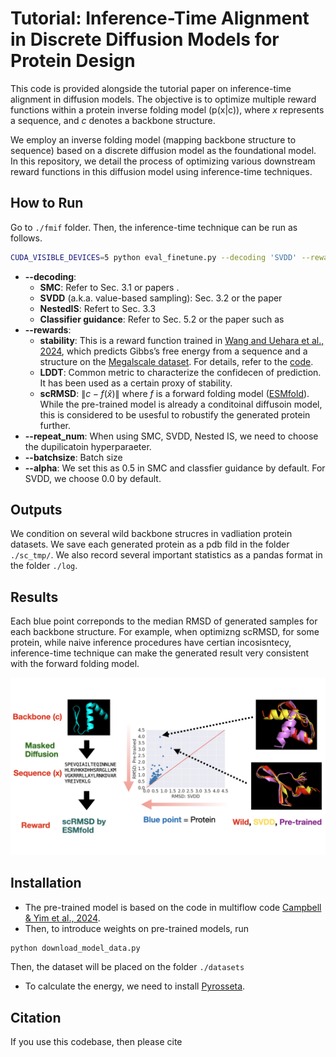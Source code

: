 # Tutorial: Inference-Time Alignment in Discrete Diffusion Models for Protein Design 

This code is provided alongside the tutorial paper on inference-time alignment in diffusion models. The objective is to optimize multiple reward functions within a protein inverse folding model (p(x|c)), where $x$ represents a sequence, and $c$ denotes a backbone structure.

We employ an inverse folding model (mapping backbone structure to sequence) based on a discrete diffusion model as the foundational model. In this repository, we detail the process of optimizing various downstream reward functions in this diffusion model using inference-time techniques.

## How to Run 
Go to `./fmif` folder. Then, the inference-time technique can be run as follows.  

```bash 
CUDA_VISIBLE_DEVICES=5 python eval_finetune.py --decoding 'SVDD' --reward_name 'LDDT'  --repeatnum 20 --batchsize 5
```

* **--decoding**: 
  * **SMC**: Refer to Sec. 3.1 or papers . 
  * **SVDD** (a.k.a. value-based sampling): Sec. 3.2 or the paper 
  * **NestedIS**: Refert to Sec. 3.3
  * **Classifier guidance**: Refer to Sec. 5.2  or the paper such as  
* **--rewards**:  
  * **stability**: This is a reward function trained in [Wang and Uehara et al., 2024](https://arxiv.org/abs/2410.13643), which predicts Gibbs’s free energy from a sequence and a structure on the [Megalscale dataset](https://www.nature.com/articles/s41586-023-06328-6). For details, refer to the [code](https://github.com/ChenyuWang-Monica/DRAKES).  
  * **LDDT**: Common metric to characterize the confidecen of prediction. It has been used as a certain proxy of stability. 
  * **scRMSD**: $\|c- f(\hat x) \|$ where $f$ is a forward folding model ([ESMfold](https://github.com/facebookresearch/esm)). While the pre-trained model is already a conditoinal diffusoin model, this is considered to be usesful to robustify the generated protein further. 
*  **--repeat_num**: When using SMC, SVDD, Nested IS, we need to choose the dupilicatoin hyperparaeter.
* **--batchsize**: Batch size  
* **--alpha**: We set this as $0.5$ in SMC and classfier guidance by default. For SVDD, we choose $0.0$ by default. 


## Outputs  

We condition on several wild backbone strucres in vadliation protein datasets. We save each generated protein as a pdb fild in the folder `./sc_tmp/`. We also record several important statistics as a pandas format in the folder `./log`. 

## Results 

Each blue point correponds to the median RMSD of generated samples for each backbone structure. For example, when optimizng scRMSD, for some protein, while naive inference procedures have certian incosisntecy, inference-time technique can make the generated result very consistent with the forward folding model.  

![image](./media/media.jpeg)

## Installation 

* The pre-trained model is based on the code in multiflow code [Campbell & Yim et al., 2024](https://github.com/jasonkyuyim/multiflow). 
* Then, to introduce weights on pre-trained models, run 
```bash 
python download_model_data.py
```
Then, the dataset will be placed on the folder `./datasets`
* To calculate the energy, we need to install [Pyrosseta](https://www.pyrosetta.org/). 

## Citation 

If you use this codebase, then please cite
```

```

